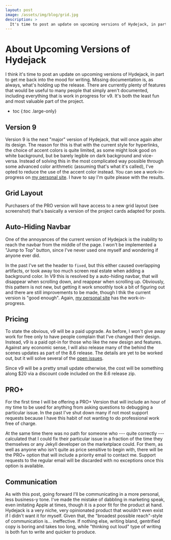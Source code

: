 ```yaml
---
layout: post
image: /assets/img/blog/grid.jpg
description: >
  It's time to post an update on upcoming versions of Hydejack, in part to get me back into the mood for writing, as missing documentation is what's holding it up.
---
```


# About Upcoming Versions of Hydejack

I think it's time to post an update on upcoming versions of Hydejack, in part to get me back into the mood for writing. Missing documentation is, as always, what's holding up the release. There are currently plenty of features that would be useful to many people that simply aren't documented, including everything that is work in progress for v9. It's both the least fun and most valuable part of the project.

* toc
{:toc .large-only}

## Version 9
Version 9 is the next "major" version of Hydejack, that will once again alter its design. The reason for this is that with the current style for hyperlinks, the choice of accent colors is quite limited, as some might look good on white background, but be barely legible on dark background and vice-versa. Instead of solving this in the most complicated way possible through some advanced color arithmetic (assuming that's what it's called), I've opted to reduce the use of the accent color instead. You can see a work-in-progress on [my personal site](https://qwtel.com/). I have to say I'm quite please with the results.

## Grid Layout
Purchasers of the PRO version will have access to a new grid layout (see screenshot) that's basically a version of the project cards adapted for posts.

## Auto-Hiding Navbar
One of the annoyances of the current version of Hydejack is the inability to reach the navbar from the middle of the page. I won't be implemented a "Jump to Top" button, since I've never used one myself and wondering if anyone ever did. 

In the past I've set the header to `fixed`, but this either caused overlapping artifacts, or took away too much screen real estate when adding a background color. In V9 this is resolved by a auto-hiding navbar, that will disappear when scrolling down, and reappear when scrolling up. Obviously, this pattern is not new, but getting it work smoothly took a bit of figuring out and there are still improvements to be made, though I thik the current version is "good enough". Again, [my personal site](https://qwtel.com/) has the work-in-progress.

<!-- ## Release Date
I plan on releasing V9 in 2019 to keep the naming scheme -->

## Pricing
To state the obvious, v9 will be a paid upgrade. As before, I won't give away work for free only to have people complain that I've changed their design. Instead, v9 is a paid opt-in for those who like the new design and features. Against any economic sense, I will also release many of the behind the scenes updates as part of the 8.6 release. The details are yet to be worked out, but it will solve several of the [open issues](https://github.com/hydecorp/hydejack).

Since v9 will be a pretty small update otherwise, the cost will be something along $20 via a discount code included on the 8.6 release zip.

## PRO+
For the first time I will be offering a PRO+ Version that will include an hour of my time to be used for anything from asking questions to debugging a particular issue. In the past I've shut down many if not most support requests because I have this habit of not wanting to do professional work free of charge. 

At the same time there was no path for someone who --- quite correctly --- calculated that I could fix their particular issue in a fraction of the time they themselves or any Jekyll developer on the marketplace could. For them, as well as anyone who isn't quite as price sensitive to begin with, there will be the PRO+ option that will include a priority email to contact me. Support requests to the regular email will be discarded with no exceptions once this option is available.

## Communication
As with this post, going forward I'll be communicating in a more personal, less business-y tone. I've made the mistake of dabbling in marketing speak, even imitating Apple at times, though it is a poor fit for the product at hand. Hydejack is a very niche, very opinionated product that wouldn't even exist if I didn't want it for myself. Given that, the "broadest possible reach"-style of communication is... ineffective. If nothing else, writing bland, gentrified copy is boring and takes too long, while "thinking out loud" type of writing is both fun to write and quicker to produce.
